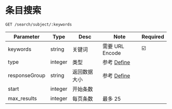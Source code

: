 # 条目搜索

`GET /search/subject/:keywords`

| Parameter     | Type    | Desc         | Note                                      | Required |
| ------------- | ------- | ------------ | ----------------------------------------- | -------- |
| keywords      | string  | 关键词       | 需要 URL Encode                           | ☑️       |
| type          | integer | 类型         | 参考 [Define](./Define#subject-type)      |
| responseGroup | string  | 返回数据大小 | 参考 [Define](./Define.md#response-group) |          |
| start         | integer | 开始条数     |                                           |          |
| max_results   | integer | 每页条数     | 最多 25                                   |          |
